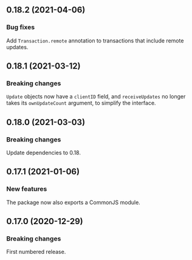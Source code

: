## 0.18.2 (2021-04-06)

### Bug fixes

Add `Transaction.remote` annotation to transactions that include remote updates.

## 0.18.1 (2021-03-12)

### Breaking changes

`Update` objects now have a `clientID` field, and `receiveUpdates` no longer takes its `ownUpdateCount` argument, to simplify the interface.

## 0.18.0 (2021-03-03)

### Breaking changes

Update dependencies to 0.18.

## 0.17.1 (2021-01-06)

### New features

The package now also exports a CommonJS module.

## 0.17.0 (2020-12-29)

### Breaking changes

First numbered release.

